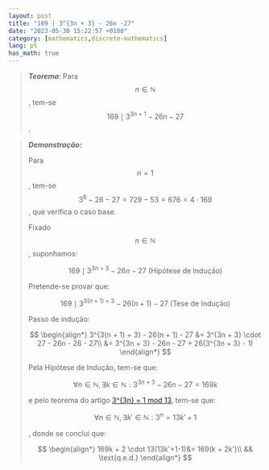 ```yaml
---
layout: post
title: "169 | 3^{3n + 3} - 26n -27"
date: "2023-05-30 15:22:57 +0100"
category: [mathematics,discrete-mathematics]
lang: pt
has_math: true
---
```


> ***Teorema***:
Para $$n \in \mathbb{N}$$, tem-se $$169 \mid 3^{3n + 1} - 26n - 27$$.

> ***Demonstração:***
>
> Para $$n = 1$$, tem-se $$ 3^6 - 26 - 27 = 729 - 53 = 676 = 4 \cdot 169$$,
> que verifica o caso base.
>
> Fixado $$n \in \mathbb{N}$$, suponhamos:
>
> $$169 \mid 3^{3n + 3} - 26n - 27 \text{ (Hipótese de Indução)}$$
>
> Pretende-se provar que:
>
> $$169 \mid 3^{3(n + 1) + 3} - 26(n + 1) - 27 \text{ (Tese de Indução)}$$
>
> Passo de indução:
>
> $$
> \begin{align*}
> 3^{3(n + 1) + 3} - 26(n + 1) - 27 &= 3^{3n + 3} \cdot 27 - 26n - 26 - 27\\
> &= 3^{3n + 3} - 26n - 27 + 26(3^{3n + 3} - 1)
> \end{align*}
> $$
>
> Pela Hipótese de Indução, tem-se que:
>
> $$\forall n \in \mathbb{N}, \exists k \in \mathbb{N}:
> 3^{3n + 3} - 26n - 27 = 169k$$
>
> e pelo teorema do artigo
> [3^{3n} = 1 mod 13](/mathematics/discrete-mathematics/3-3n-1-mod-13),
> tem-se que:
>
> $$ \forall n \in \mathbb{N}, \exists k' \in \mathbb{N}: 3^n = 13k' + 1$$
>
>, donde se conclui que:
>
> $$
> \begin{align*}
> 169k + 2 \cdot 13(13k'+1-1)&= 169(k + 2k')\\
> && \text{q.e.d.}
> \end{align*}
> $$
